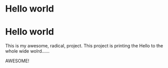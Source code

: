 # Hello world
# Hello world

This is my awesome, radical, project.
This project is printing the Hello to the whole wide wolrd......

AWESOME!
 
